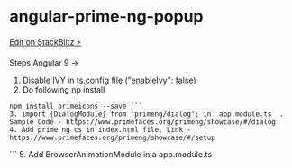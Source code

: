 # angular-prime-ng-popup

[Edit on StackBlitz ⚡️](https://stackblitz.com/edit/angular-prime-ng-popup)


Steps Angular 9 -> 

1. Disable IVY in ts.config file ("enableIvy": false)
2. Do following np install
 ```npm install primeng --save
npm install primeicons --save ```
3. import {DialogModule} from 'primeng/dialog'; in  app.module.ts  .  Sample Code - https://www.primefaces.org/primeng/showcase/#/dialog
4. Add prime ng cs in index.html file. Link - https://www.primefaces.org/primeng/showcase/#/setup
```
<link rel="stylesheet" type="text/css" href="/node_modules/primeicons/primeicons.css" />
<link rel="stylesheet" type="text/css" href="/node_modules/primeng/resources/themes/nova-light/theme.css" />
<link rel="stylesheet" type="text/css" href="/node_modules/primeng/resources/primeng.min.css" />
```
5. Add BrowserAnimationModule in a app.module.ts 
